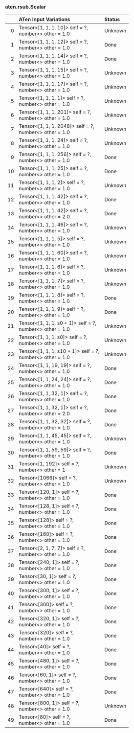 ### aten.rsub.Scalar
|    | ATen Input Variations                                        | Status   |
|---:|:-------------------------------------------------------------|:---------|
|  0 | Tensor<[1, 1, 1, 10]> self = ?,<br>number<> other = 1.0      | Unknown  |
|  1 | Tensor<[1, 1, 1, 12]> self = ?,<br>number<> other = 1.0      | Done     |
|  2 | Tensor<[1, 1, 1, 14]> self = ?,<br>number<> other = 1.0      | Done     |
|  3 | Tensor<[1, 1, 1, 15]> self = ?,<br>number<> other = 1.0      | Unknown  |
|  4 | Tensor<[1, 1, 1, 17]> self = ?,<br>number<> other = 1.0      | Unknown  |
|  5 | Tensor<[1, 1, 1, 1]> self = ?,<br>number<> other = 1.0       | Unknown  |
|  6 | Tensor<[1, 1, 1, 201]> self = ?,<br>number<> other = 1.0     | Unknown  |
|  7 | Tensor<[1, 1, 1, 2048]> self = ?,<br>number<> other = 1.0    | Unknown  |
|  8 | Tensor<[1, 1, 1, 24]> self = ?,<br>number<> other = 1.0      | Unknown  |
|  9 | Tensor<[1, 1, 1, 256]> self = ?,<br>number<> other = 1.0     | Done     |
| 10 | Tensor<[1, 1, 1, 25]> self = ?,<br>number<> other = 1.0      | Done     |
| 11 | Tensor<[1, 1, 1, 2]> self = ?,<br>number<> other = 1.0       | Unknown  |
| 12 | Tensor<[1, 1, 1, 42]> self = ?,<br>number<> other = 1.0      | Done     |
| 13 | Tensor<[1, 1, 1, 42]> self = ?,<br>number<> other = 2.0      | Done     |
| 14 | Tensor<[1, 1, 1, 46]> self = ?,<br>number<> other = 1.0      | Unknown  |
| 15 | Tensor<[1, 1, 1, 5]> self = ?,<br>number<> other = 1.0       | Unknown  |
| 16 | Tensor<[1, 1, 1, 60]> self = ?,<br>number<> other = 1.0      | Unknown  |
| 17 | Tensor<[1, 1, 1, 6]> self = ?,<br>number<> other = 1.0       | Unknown  |
| 18 | Tensor<[1, 1, 1, 7]> self = ?,<br>number<> other = 1.0       | Unknown  |
| 19 | Tensor<[1, 1, 1, 8]> self = ?,<br>number<> other = 1.0       | Done     |
| 20 | Tensor<[1, 1, 1, 9]> self = ?,<br>number<> other = 1.0       | Done     |
| 21 | Tensor<[1, 1, 1, s0 + 1]> self = ?,<br>number<> other = 1.0  | Unknown  |
| 22 | Tensor<[1, 1, 1, s0]> self = ?,<br>number<> other = 1.0      | Unknown  |
| 23 | Tensor<[1, 1, 1, s10 + 1]> self = ?,<br>number<> other = 1.0 | Unknown  |
| 24 | Tensor<[1, 1, 19, 19]> self = ?,<br>number<> other = 1.0     | Done     |
| 25 | Tensor<[1, 1, 24, 24]> self = ?,<br>number<> other = 1.0     | Done     |
| 26 | Tensor<[1, 1, 32, 1]> self = ?,<br>number<> other = 1.0      | Done     |
| 27 | Tensor<[1, 1, 32, 1]> self = ?,<br>number<> other = 2.0      | Done     |
| 28 | Tensor<[1, 1, 32, 32]> self = ?,<br>number<> other = 1.0     | Done     |
| 29 | Tensor<[1, 1, 45, 45]> self = ?,<br>number<> other = 1.0     | Unknown  |
| 30 | Tensor<[1, 1, 59, 59]> self = ?,<br>number<> other = 1.0     | Done     |
| 31 | Tensor<[1, 192]> self = ?,<br>number<> other = 1             | Unknown  |
| 32 | Tensor<[1066]> self = ?,<br>number<> other = 1.0             | Unknown  |
| 33 | Tensor<[120, 1]> self = ?,<br>number<> other = 1.0           | Done     |
| 34 | Tensor<[128, 1]> self = ?,<br>number<> other = 1.0           | Done     |
| 35 | Tensor<[128]> self = ?,<br>number<> other = 1.0              | Done     |
| 36 | Tensor<[160]> self = ?,<br>number<> other = 1.0              | Done     |
| 37 | Tensor<[2, 1, 7, 7]> self = ?,<br>number<> other = 1.0       | Done     |
| 38 | Tensor<[240, 1]> self = ?,<br>number<> other = 1.0           | Done     |
| 39 | Tensor<[30, 1]> self = ?,<br>number<> other = 1.0            | Done     |
| 40 | Tensor<[300, 1]> self = ?,<br>number<> other = 1.0           | Done     |
| 41 | Tensor<[300]> self = ?,<br>number<> other = 1.0              | Done     |
| 42 | Tensor<[320, 1]> self = ?,<br>number<> other = 1.0           | Done     |
| 43 | Tensor<[320]> self = ?,<br>number<> other = 1.0              | Done     |
| 44 | Tensor<[40]> self = ?,<br>number<> other = 1.0               | Done     |
| 45 | Tensor<[480, 1]> self = ?,<br>number<> other = 1.0           | Done     |
| 46 | Tensor<[60, 1]> self = ?,<br>number<> other = 1.0            | Done     |
| 47 | Tensor<[640]> self = ?,<br>number<> other = 1.0              | Done     |
| 48 | Tensor<[800, 1]> self = ?,<br>number<> other = 1.0           | Unknown  |
| 49 | Tensor<[80]> self = ?,<br>number<> other = 1.0               | Done     |

